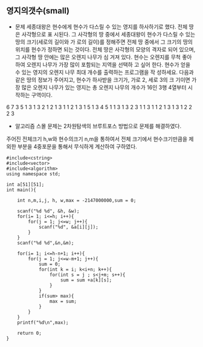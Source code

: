 ## 영지의갯수(small)

* 문제 
세종대왕은 현수에게 현수가 다스릴 수 있는 영지를 하사하기로 했다. 전체 땅은 사각형으로 표 시된다. 그 사각형의 땅 중에서 세종대왕이 현수가 다스릴 수 있는 땅의 크기(세로의 길이와 가 로의 길이)를 정해주면 전체 땅 중에서 그 크기의 땅의 위치를 현수가 정하면 되는 것이다. 전체 땅은 사각형의 모양의 격자로 되어 있으며, 그 사각형 땅 안에는 많은 오렌지 나무가 심 겨져 있다. 현수는 오렌지를 무척 좋아하여 오렌지 나무가 가장 많이 포함되는 지역을 선택하 고 싶어 한다. 현수가 얻을 수 있는 영지의 오렌지 나무 최대 개수를 출력하는 프로그램을 작 성하세요. 다음과 같은 땅의 정보가 주어지고, 현수가 하사받을 크기가, 가로 2, 세로 3의 크 기이면 가장 많은 오렌지 나무가 있는 영지는 총 오렌지 나무의 개수가 16인 3행 4열부터 시 작하는 구역이다.

6 7
3 5 1 3 1 3 2 
1 2 1 3 1 1 2 
1 3 1 5 1 3 4 
5 1 1 3 1 3 2 
3 1 1 3 1 1 2 
1 3 1 3 1 2 2 
2 3

* 알고리즘
스몰 문제는 2차원탐색의 브루트포스 방법으로 문제를 해결하였다. 

주어진 전체크기 h,w와 현수의크기 n,m을 통하여서 전체 크기에서 현수크기만큼을 제외한 부분을 4중포문을 통해서 
무식하게 계산하여 구하였다.

```
#include<cstring>
#include<vector>
#include<algorithm>
using namespace std;

int a[51][51];
int main(){

    int n,m,i,j, h, w,max = -2147000000,sum = 0; 

    scanf("%d %d", &h, &w);
    for(i= 1; i<=h; i++){
        for(j = 1; j<=w; j++){
            scanf("%d", &a[i][j]);
        }
    }
    scanf("%d %d",&n,&m);

    for(i= 1; i<=h-n+1; i++){
        for(j = 1; j<=w-m+1; j++){
            sum = 0;
            for(int k = i; k<i+n; k++){
                for(int s = j ; s<j+m; s++){
                    sum = sum +a[k][s];
                }
            }
            if(sum> max){
                max = sum;
            }
        }
    }
    printf("%d\n",max);

    return 0;
}
```